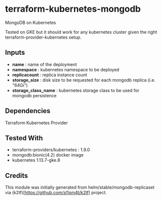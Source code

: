# terraform-kubernetes-mongodb
MongoDB on Kubernetes

Tested on GKE but it should work for any kubernetes cluster given the right terraform-provider-kubernetes setup.

## Inputs

- **name**               : name of the deployment
- **namespace**          : kubernetes namespace to be deployed
- **replicacount**       : replica instance count
- **storage_size**       : disk size to be requested for each mongodb replica (i.e. "64Gi")
- **storage_class_name** : kubernetes storage class to be used for mongodb persistence

## Dependencies

Terraform Kubernetes Provider

## Tested With

- terraform-providers/kubernetes : 1.9.0
- mongodb:bionic(4.2) docker image
- kubernetes 1.13.7-gke.8

## Credits

This module was initially generated from helm/stable/mongodb-replicaset via (k2tf)[https://github.com/sl1pm4t/k2tf] project.
